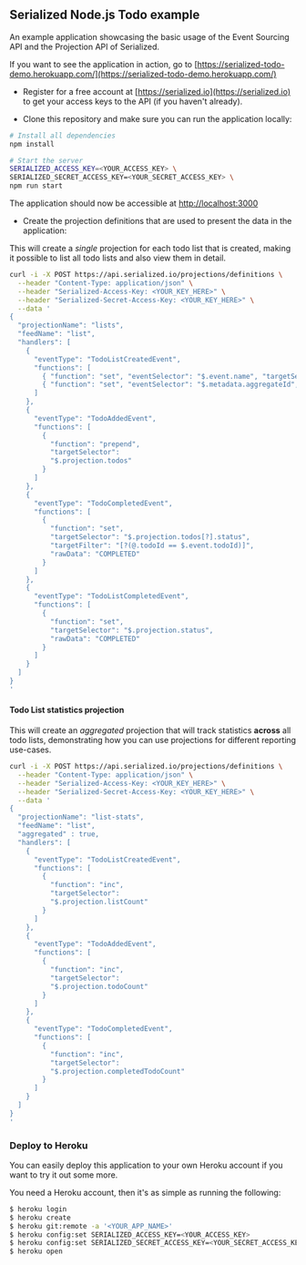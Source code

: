## Serialized Node.js Todo example

An example application showcasing the basic usage of the Event Sourcing API and the Projection API of Serialized.

If you want to see the application in action, go to [https://serialized-todo-demo.herokuapp.com/](https://serialized-todo-demo.herokuapp.com/)

- Register for a free account at [https://serialized.io](https://serialized.io) to get your access keys to the API (if you haven't already).

- Clone this repository and make sure you can run the application locally:

```bash
# Install all dependencies
npm install

# Start the server
SERIALIZED_ACCESS_KEY=<YOUR_ACCESS_KEY> \
SERIALIZED_SECRET_ACCESS_KEY=<YOUR_SECRET_ACCESS_KEY> \
npm run start
```

The application should now be accessible at [http://localhost:3000](http://localhost:3000)

- Create the projection definitions that are used to present the data in the application:

This will create a *single* projection for each todo list that is created, making it possible to list all todo lists and also view them in detail.

```bash
curl -i -X POST https://api.serialized.io/projections/definitions \
  --header "Content-Type: application/json" \
  --header "Serialized-Access-Key: <YOUR_KEY_HERE>" \
  --header "Serialized-Secret-Access-Key: <YOUR_KEY_HERE>" \
  --data '
{
  "projectionName": "lists",
  "feedName": "list",
  "handlers": [
    {
      "eventType": "TodoListCreatedEvent",
      "functions": [
        { "function": "set", "eventSelector": "$.event.name", "targetSelector": "$.projection.name" },
        { "function": "set", "eventSelector": "$.metadata.aggregateId", "targetSelector": "$.projection.listId" }
      ]
    },
    {
      "eventType": "TodoAddedEvent",
      "functions": [
        { 
          "function": "prepend", 
          "targetSelector": 
          "$.projection.todos" 
        }
      ]
    },
    {
      "eventType": "TodoCompletedEvent",
      "functions": [
        { 
          "function": "set", 
          "targetSelector": "$.projection.todos[?].status", 
          "targetFilter": "[?(@.todoId == $.event.todoId)]", 
          "rawData": "COMPLETED"
        }
      ]
    },
    {
      "eventType": "TodoListCompletedEvent",
      "functions": [
        { 
          "function": "set", 
          "targetSelector": "$.projection.status", 
          "rawData": "COMPLETED" 
        }
      ]
    }
  ]
}
'
```

#### Todo List statistics projection
This will create an *aggregated* projection that will track statistics **across** all todo lists, demonstrating how you can use projections for different reporting use-cases.

```bash
curl -i -X POST https://api.serialized.io/projections/definitions \
  --header "Content-Type: application/json" \
  --header "Serialized-Access-Key: <YOUR_KEY_HERE>" \
  --header "Serialized-Secret-Access-Key: <YOUR_KEY_HERE>" \
  --data '
{
  "projectionName": "list-stats",
  "feedName": "list",
  "aggregated" : true,
  "handlers": [
    {
      "eventType": "TodoListCreatedEvent",
      "functions": [
        { 
          "function": "inc", 
          "targetSelector": 
          "$.projection.listCount" 
        }
      ]
    },
    {
      "eventType": "TodoAddedEvent",
      "functions": [
        { 
          "function": "inc", 
          "targetSelector": 
          "$.projection.todoCount" 
        }
      ]
    },
    {
      "eventType": "TodoCompletedEvent",
      "functions": [
        { 
          "function": "inc", 
          "targetSelector": 
          "$.projection.completedTodoCount" 
        }
      ]
    }
  ]
}
'
```

### Deploy to Heroku

You can easily deploy this application to your own Heroku account if you want to try it out some more.

You need a Heroku account, then it's as simple as running the following:

```bash
$ heroku login
$ heroku create
$ heroku git:remote -a '<YOUR_APP_NAME>'
$ heroku config:set SERIALIZED_ACCESS_KEY=<YOUR_ACCESS_KEY>
$ heroku config:set SERIALIZED_SECRET_ACCESS_KEY=<YOUR_SECRET_ACCESS_KEY>
$ heroku open
```
